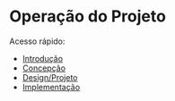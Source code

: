 # Operação do Projeto

Acesso rápido:
  - [Introdução](./README.md)
  - [Concepção](./concepcao.md)
  - [Design/Projeto](./desig.md)
  - [Implementação](./implementacao.md)
